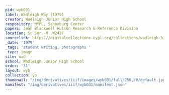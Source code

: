 ```yaml
---
pid: wyb031
label: Wadleigh Way [1979]
creator: Wadleigh Junior High School
respository: NYPL, Schomburg Center
papers: Jean Blackwell Hutson Research & Reference Division
location: Sc Ser.-M .W2437
sourcelink: https://digitalcollections.nypl.org/collections/wadleigh-high-school-yearbooks#/?tab=navigation
_date: '1979'
_tags: 'student writing, photographs '
_type: image
site: wad
school: Wadleigh Junior High School
order: '31'
layout: wyb
collection: yb
thumbnail: "/img/derivatives/iiif/images/wyb031/full/250,/0/default.jpg"
manifest: "/img/derivatives/iiif/wyb031/manifest.json"
---
```

